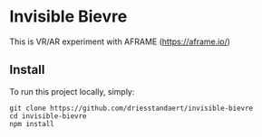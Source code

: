 # Invisible Bievre

This is VR/AR experiment with AFRAME (https://aframe.io/)

## Install

To run this project locally, simply:

```
git clone https://github.com/driesstandaert/invisible-bievre
cd invisible-bievre
npm install
```
